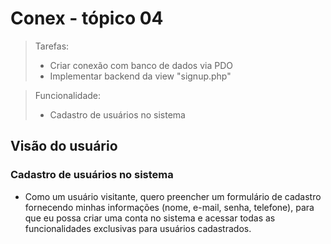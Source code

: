 # Conex - tópico 04 

> Tarefas: 
> - Criar conexão com banco de dados via PDO
> - Implementar backend da view "signup.php"

> Funcionalidade: 
> - Cadastro de usuários no sistema

## Visão do usuário 

### Cadastro de usuários no sistema
- Como um usuário visitante, quero preencher um formulário de cadastro fornecendo minhas informações (nome, e-mail, senha, telefone), para que eu possa criar uma conta no sistema e acessar todas as funcionalidades exclusivas para usuários cadastrados.